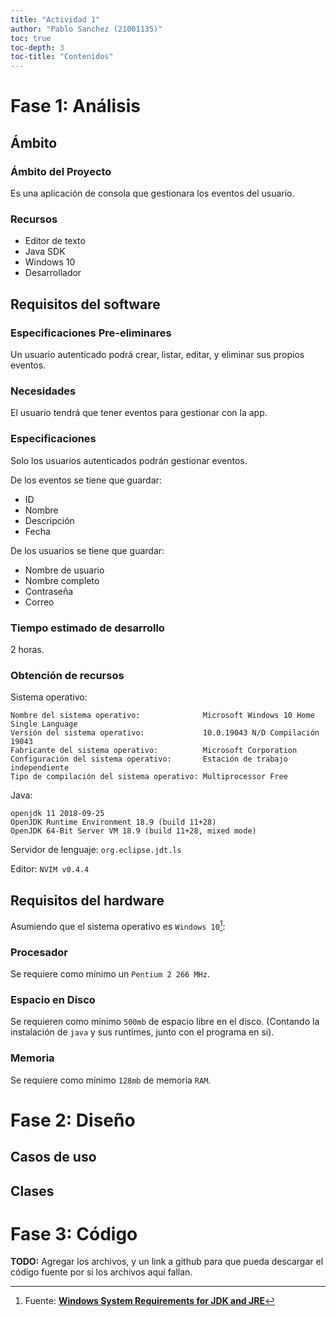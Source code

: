 ```yaml
---
title: "Actividad 1"
author: "Pablo Sanchez (21001135)"
toc: true
toc-depth: 3
toc-title: "Contenidos"
---
```


Fase 1: Análisis
================

Ámbito
------

### Ámbito del Proyecto

Es una aplicación de consola que gestionara los eventos del usuario.

### Recursos

* Editor de texto
* Java SDK
* Windows 10
* Desarrollador

Requisitos del software
-----------------------

### Especificaciones Pre-eliminares

Un usuario autenticado podrá crear, listar, editar, y eliminar sus propios
eventos.

### Necesidades

El usuario tendrá que tener eventos para gestionar con la app.

### Especificaciones

Solo los usuarios autenticados podrán gestionar eventos.

De los eventos se tiene que guardar:

* ID
* Nombre
* Descripción
* Fecha

De los usuarios se tiene que guardar:

* Nombre de usuario
* Nombre completo
* Contraseña
* Correo

### Tiempo estimado de desarrollo

2 horas.

### Obtención de recursos

Sistema operativo:

```
Nombre del sistema operativo:              Microsoft Windows 10 Home Single Language
Versión del sistema operativo:             10.0.19043 N/D Compilación 19043
Fabricante del sistema operativo:          Microsoft Corporation
Configuración del sistema operativo:       Estación de trabajo independiente
Tipo de compilación del sistema operativo: Multiprocessor Free
```

Java:

```
openjdk 11 2018-09-25
OpenJDK Runtime Environment 18.9 (build 11+28)
OpenJDK 64-Bit Server VM 18.9 (build 11+28, mixed mode)
```

Servidor de lenguaje: `org.eclipse.jdt.ls`

Editor: `NVIM v0.4.4`

Requisitos del hardware
-----------------------

Asumiendo que el sistema operativo es `Windows 10`[^1]:

[^1]: Fuente: [**Windows System Requirements for JDK and JRE**](https://docs.oracle.com/javase/8/docs/technotes/guides/install/windows_system_requirements.html)

### Procesador

Se requiere como mínimo un `Pentium 2 266 MHz`.

### Espacio en Disco

Se requieren como mínimo `500mb` de espacio libre en el disco. (Contando la
instalación de `java` y sus runtimes, junto con el programa en si).

### Memoria

Se requiere como mínimo `128mb` de memoria `RAM`.

Fase 2: Diseño
==============

Casos de uso
------------

Clases
------

Fase 3: Código
==============

**TODO:** Agregar los archivos, y un link a github para que pueda descargar el
código fuente por si los archivos aquí fallan.
